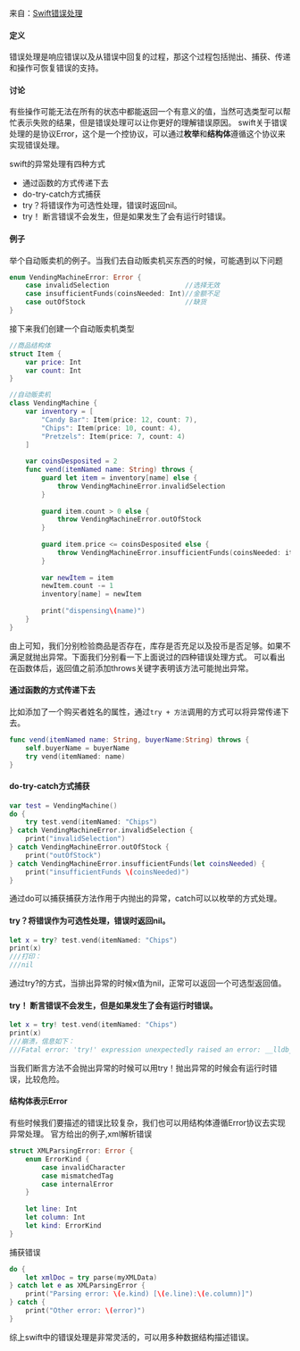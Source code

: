 来自：[Swift错误处理](https://www.jianshu.com/p/b328c0dc2251?utm_campaign=haruki&utm_content=note&utm_medium=reader_share&utm_source=weixin)

#### 定义

错误处理是响应错误以及从错误中回复的过程，那这个过程包括抛出、捕获、传递和操作可恢复错误的支持。

#### 讨论

有些操作可能无法在所有的状态中都能返回一个有意义的值，当然可选类型可以帮忙表示失败的结果，但是错误处理可以让你更好的理解错误原因。
 swift关于错误处理的是协议Error，这个是一个控协议，可以通过**枚举**和**结构体**遵循这个协议来实现错误处理。

swift的异常处理有四种方式

- 通过函数的方式传递下去
- do-try-catch方式捕获
- try？将错误作为可选性处理，错误时返回nil。
- try！ 断言错误不会发生，但是如果发生了会有运行时错误。

#### 例子

举个自动贩卖机的例子。当我们去自动贩卖机买东西的时候，可能遇到以下问题

```swift
enum VendingMachineError: Error {
    case invalidSelection                   //选择无效
    case insufficientFunds(coinsNeeded: Int)//金额不足
    case outOfStock                         //缺货
}
```

接下来我们创建一个自动贩卖机类型

```swift
//商品结构体
struct Item {
    var price: Int
    var count: Int
}

//自动贩卖机
class VendingMachine {
    var inventory = [
        "Candy Bar": Item(price: 12, count: 7),
        "Chips": Item(price: 10, count: 4),
        "Pretzels": Item(price: 7, count: 4)
    ]
    
    var coinsDesposited = 2
    func vend(itemNamed name: String) throws {
        guard let item = inventory[name] else {
            throw VendingMachineError.invalidSelection
        }
        
        guard item.count > 0 else {
            throw VendingMachineError.outOfStock
        }
        
        guard item.price <= coinsDesposited else {
            throw VendingMachineError.insufficientFunds(coinsNeeded: item.price - coinsDesposited)
        }
        
        var newItem = item
        newItem.count -= 1
        inventory[name] = newItem
        
        print("dispensing\(name)")
    }
}
```

由上可知，我们分别检验商品是否存在，库存是否充足以及投币是否足够。如果不满足就抛出异常。下面我们分别看一下上面说过的四种错误处理方式。
 可以看出在函数体后，返回值之前添加throws关键字表明该方法可能抛出异常。



#### 通过函数的方式传递下去

比如添加了一个购买者姓名的属性，通过`try + 方法`调用的方式可以将异常传递下去。

```swift
func vend(itemNamed name: String, buyerName:String) throws {
    self.buyerName = buyerName
    try vend(itemNamed: name)
}
```

#### do-try-catch方式捕获

```swift
var test = VendingMachine()
do {
    try test.vend(itemNamed: "Chips")
} catch VendingMachineError.invalidSelection {
    print("invalidSelection")
} catch VendingMachineError.outOfStock {
    print("outOfStock")
} catch VendingMachineError.insufficientFunds(let coinsNeeded) {
    print("insufficientFunds \(coinsNeeded)")
}
```



通过do可以捕获捕获方法作用于内抛出的异常，catch可以以枚举的方式处理。

#### try？将错误作为可选性处理，错误时返回nil。

```swift
let x = try? test.vend(itemNamed: "Chips")
print(x)
///打印：
///nil
```

通过try?的方式，当排出异常的时候x值为nil，正常可以返回一个可选型返回值。

#### try！ 断言错误不会发生，但是如果发生了会有运行时错误。

```swift
let x = try! test.vend(itemNamed: "Chips")
print(x)
///崩溃，信息如下：
///Fatal error: 'try!' expression unexpectedly raised an error: __lldb_expr_5.VendingMachineError.insufficientFunds(coinsNeeded: 8): file Swift_do_try_catch_try_throw(s).playground, line 69
```

当我们断言方法不会抛出异常的时候可以用try！抛出异常的时候会有运行时错误，比较危险。





#### 结构体表示Error

有些时候我们要描述的错误比较复杂，我们也可以用结构体遵循Error协议去实现异常处理。
 官方给出的例子,xml解析错误

```swift
struct XMLParsingError: Error {
    enum ErrorKind {
        case invalidCharacter
        case mismatchedTag
        case internalError
    }
    
    let line: Int
    let column: Int
    let kind: ErrorKind
}
```

捕获错误

```swift
do {
    let xmlDoc = try parse(myXMLData)
} catch let e as XMLParsingError {
    print("Parsing error: \(e.kind) [\(e.line):\(e.column)]")
} catch {
    print("Other error: \(error)")
}
```

综上swift中的错误处理是非常灵活的，可以用多种数据结构描述错误。